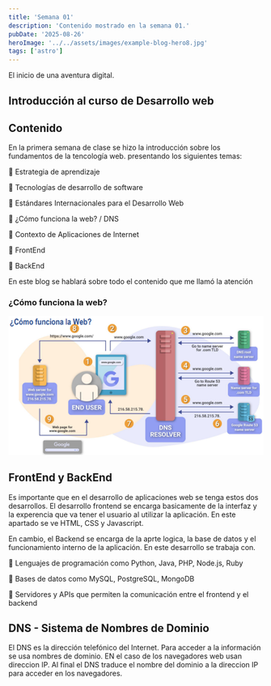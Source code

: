 ```yaml
---
title: 'Semana 01'
description: 'Contenido mostrado en la semana 01.'
pubDate: '2025-08-26'
heroImage: '../../assets/images/example-blog-hero8.jpg'
tags: ['astro']
---
```


El inicio de una aventura digital.

## Introducción al curso de Desarrollo web

## Contenido

En la primera semana de clase se hizo la introducción sobre los fundamentos de la tencología web. presentando los siguientes temas:

🔹 Estrategia de aprendizaje

🔹 Tecnologías de desarrollo de software

🔹 Estándares Internacionales para el Desarrollo Web

🔹 ¿Cómo funciona la web? / DNS

🔹 Contexto de Aplicaciones de Internet

🔹 FrontEnd

🔹 BackEnd

En este blog se hablará sobre todo el contenido que me llamó la atención 

### ¿Cómo funciona la web?

![Imagen_ppt](../../assets/images/Como_funciona.png)

## FrontEnd y BackEnd

Es importante que en el desarrollo de aplicaciones web se tenga estos dos desarrollos. El desarrollo frontend se encarga basicamente de la interfaz y la experencia que va tener el usuario al utilizar la aplicación. En este apartado se ve HTML, CSS y Javascript.

En cambio, el Backend se encarga de la aprte logica, la base de datos y el funcionamiento interno de la aplicación. En este desarrollo se trabaja con.

🔹 Lenguajes de programación como Python, Java, PHP, Node.js, Ruby

🔹 Bases de datos como MySQL, PostgreSQL, MongoDB

🔹 Servidores y APIs que permiten la comunicación entre el frontend y el backend

## DNS - Sistema de Nombres de Dominio 

El DNS es la dirección telefónico del Internet. Para acceder a la información se usa nombres de dominio. EN el caso de los navegadores web usan direccion IP. Al final el DNS traduce el nombre del dominio a la direccion IP para acceder en los navegadores.

